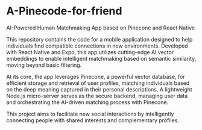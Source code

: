 # A-Pinecode-for-friend
AI-Powered Human Matchmaking App based on Pinecone and React Native

This repository contains the code for a mobile application designed to help individuals find compatible connections in new environments. Developed with React Native and Expo, this app utilizes cutting-edge AI vector embeddings to enable intelligent matchmaking based on semantic similarity, moving beyond basic filtering.

At its core, the app leverages Pinecone, a powerful vector database, for efficient storage and retrieval of user profiles, matching individuals based on the deep meaning captured in their personal descriptions. A lightweight Node.js micro-server serves as the secure backend, managing user data and orchestrating the AI-driven matching process with Pinecone.

This project aims to facilitate new social interactions by intelligently connecting people with shared interests and complementary profiles.
